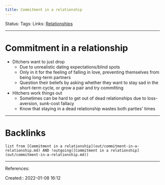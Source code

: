 ```yaml
---
title: Commitment in a relationship
---
```

Status: 
Tags: 
Links: [Relationships](out/relationships.md)
___
# Commitment in a relationship
- Ditchers want to just drop
	- Due to unrealistic dating expectations/blind spots
	- Only in it for the feeling of falling in love, preventing themselves from being long-term partners
	- Question their beliefs by asking whether they want to stay sad in the short-term cycle, or grow a pair and try committing
- Hitchers work things out
	- Sometimes can be hard to get out of dead relationships due to loss-aversion, sunk-cost fallacy
	- Know that staying in a dead relationship wastes both parties' times
___
# Backlinks
```dataview
list from [Commitment in a relationship](out/commitment-in-a-relationship.md) AND !outgoing([Commitment in a relationship](out/commitment-in-a-relationship.md))
```
___
References:

Created:: 2022-01-08 16:12
